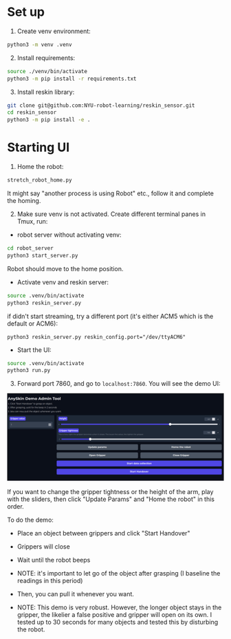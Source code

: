 # Set up

1. Create venv environment:

```bash
python3 -m venv .venv
```

2. Install requirements:

```bash
source ./venv/bin/activate
python3 -m pip install -r requirements.txt
```

3. Install reskin library:

```bash
git clone git@github.com:NYU-robot-learning/reskin_sensor.git
cd reskin_sensor
python3 -m pip install -e .
```


# Starting UI

1. Home the robot:

```bash
stretch_robot_home.py
```

It might say "another process is using Robot" etc., follow it and complete the homing.

2. Make sure venv is not activated. Create different terminal panes in Tmux, run:
	
- robot server without activating venv:
```bash
cd robot_server
python3 start_server.py
```
Robot should move to the home position.
- Activate venv and reskin server:
```bash
source .venv/bin/activate
python3 reskin_server.py
```
if didn't start streaming, try a different port (it's either ACM5 which is the default or ACM6):
```
python3 reskin_server.py reskin_config.port="/dev/ttyACM6"
```
- Start the UI:
```bash
source .venv/bin/activate
python3 run.py
```

3. Forward port 7860, and go to `localhost:7860`. You will see the demo UI:

![](./ui.png)

If you want to change the gripper tightness or the height of the arm, play with the sliders, then click "Update Params" and "Home the robot" in this order.

To do the demo:
- Place an object between grippers and click "Start Handover"
- Grippers will close 
- Wait until the robot beeps
- NOTE: it's important to let go of the object after grasping (I baseline the readings in this period)

- Then, you can pull it whenever you want. 
- NOTE: This demo is very robust. However, the longer object stays in the gripper, the likelier a false positive and gripper will open on its own. I tested up to 30 seconds for many objects and tested this by disturbing the robot.

